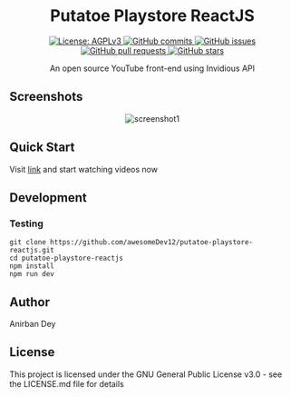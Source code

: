 <h1 align="center"> Putatoe Playstore ReactJS </h1>

<p align="center">
  <a href="https://www.gnu.org/licenses/agpl-3.0.en.html">
    <img alt="License: AGPLv3" src="https://shields.io/badge/License-AGPL%20v3-blue.svg">
  </a>
  <a href="https://github.com/awesomeDev12/putatoe-playstore-reactjs/commits/master">
    <img alt="GitHub commits" src="https://img.shields.io/github/commit-activity/y/awesomeDev12/putatoe-playstore-reactjs?color=red&label=commits">
  </a>
  <a href="https://github.com/awesomeDev12/putatoe-playstore-reactjs/issues">
    <img alt="GitHub issues" src="https://img.shields.io/github/issues/awesomeDev12/putatoe-playstore-reactjs?color=important">
  </a>
  <a href="https://github.com/awesomeDev12/putatoe-playstore-reactjs/pulls">
    <img alt="GitHub pull requests" src="https://img.shields.io/github/issues-pr/awesomeDev12/putatoe-playstore-reactjs?color=blueviolet">
  </a>
  <a href="https://github.com/awesomeDev12/putatoe-playstore-reactjs/stargazers">
    <img alt="GitHub stars" src="https://img.shields.io/github/stars/awesomeDev12/putatoe-playstore-reactjs?style=social">
  </a>
</p>
 
<p align="center">
An open source YouTube front-end using Invidious API
</p>

## Screenshots
<div align="center" style=""> 

  <img alt="screenshot1" style="max-width:40vw;" src="https://awesomedev12.github.io/assets/putatoe-playstore-reactjs/screenshots/screenshot1.png">

</div>

## Quick Start
Visit 
<a href="https://awesomedev12.github.io/putatoe-playstore-reactjs/">link</a>
and start watching videos now

## Development

### Testing

```
git clone https://github.com/awesomeDev12/putatoe-playstore-reactjs.git
cd putatoe-playstore-reactjs
npm install
npm run dev
```


## Author

<a href = "https://awesomedev12.github.io/site" style="text-decoration: none; color: inherit;">Anirban Dey</a>

## License

This project is licensed under the GNU General Public License v3.0 - see the LICENSE.md file for details